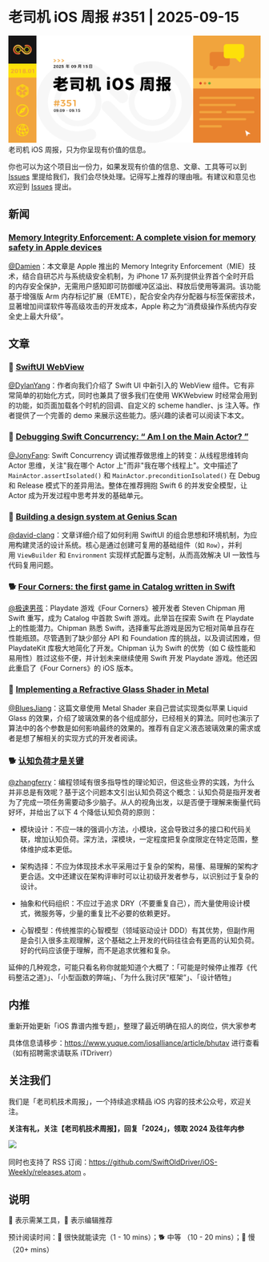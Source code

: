 # 老司机 iOS 周报 #351 | 2025-09-15

![ios-weekly](https://github.com/SwiftOldDriver/iOS-Weekly/blob/master/assets/weekly-header/351.jpg?raw=true)
老司机 iOS 周报，只为你呈现有价值的信息。

你也可以为这个项目出一份力，如果发现有价值的信息、文章、工具等可以到 [Issues](https://github.com/SwiftOldDriver/iOS-Weekly/issues) 里提给我们，我们会尽快处理。记得写上推荐的理由哦。有建议和意见也欢迎到 [Issues](https://github.com/SwiftOldDriver/iOS-Weekly/issues) 提出。

## 新闻

### [Memory Integrity Enforcement: A complete vision for memory safety in Apple devices](https://security.apple.com/blog/memory-integrity-enforcement/)

[@Damien](https://github.com/ZengyiMa)：本文章是 Apple 推出的 Memory Integrity Enforcement（MIE）技术，结合自研芯片与系统级安全机制，为 iPhone 17 系列提供业界首个全时开启的内存安全保护，无需用户感知即可防御缓冲区溢出、释放后使用等漏洞。该功能基于增强版 Arm 内存标记扩展（EMTE），配合安全内存分配器与标签保密技术，显著增加间谍软件等高级攻击的开发成本，Apple 称之为“消费级操作系统内存安全史上最大升级”。

## 文章

### 🐎 [SwiftUI WebView](https://troz.net/post/2025/swiftui-webview/)

[@DylanYang](https://github.com/Dylan19Yang)：作者向我们介绍了 Swift UI 中新引入的 WebView 组件。它有非常简单的初始化方式，同时也兼具了很多我们在使用 WKWebview 时经常会用到的功能，如页面加载各个时机的回调、自定义的 scheme handler、js 注入等。作者提供了一个完善的 demo 来展示这些能力。感兴趣的读者可以阅读下本文。

### 🐎 [Debugging Swift Concurrency: “ Am I on the Main Actor? ”](https://www.swiftyplace.com/blog/debugging-swift-concurrency)

[@JonyFang](https://github.com/JonyFang): Swift Concurrency 调试推荐做思维上的转变：从线程思维转向 Actor 思维，关注"我在哪个 Actor 上"而非"我在哪个线程上"。文中描述了 `MainActor.assertIsolated()` 和 `MainActor.preconditionIsolated()` 在 Debug 和 Release 模式下的差异用法。整体在推荐拥抱 Swift 6 的并发安全模型，让 Actor 成为开发过程中思考并发的基础单元。

### 🐎 [Building a design system at Genius Scan](https://www.swiftbysundell.com/articles/building-a-design-system-at-genius-scan/)

[@david-clang](https://github.com/david-clang)：文章详细介绍了如何利用 SwiftUI 的组合思想和环境机制，为应用构建灵活的设计系统。核心是通过创建可复用的基础组件（如 `Row`），并利用 `ViewBuilder` 和 `Environment` 实现样式配置与定制，从而高效解决 UI 一致性与代码复用问题。

### 🐕 [Four Corners: the first game in Catalog written in Swift](https://news.play.date/news/four-corners-swift/)

[@极速男孩](https://github.com/ztlyyznf001)：Playdate 游戏《Four Corners》被开发者 Steven Chipman 用 Swift 重写，成为 Catalog 中首款 Swift 游戏。此举旨在探索 Swift 在 Playdate 上的性能潜力。Chipman 熟悉 Swift，选择重写此游戏是因为它相对简单且存在性能瓶颈。尽管遇到了缺少部分 API 和 Foundation 库的挑战，以及调试困难，但 PlaydateKit 库极大地简化了开发。Chipman 认为 Swift 的优势（如 C 级性能和易用性）胜过这些不便，并计划未来继续使用 Swift 开发 Playdate 游戏。他还因此重启了《Four Corners》的 iOS 版本。

### 🐎 [Implementing a Refractive Glass Shader in Metal](https://medium.com/@victorbaro/implementing-a-refractive-glass-shader-in-metal-3f97974fbc24)

[@BluesJiang](https://github.com/BluesJiang)：这篇文章使用 Metal Shader 来自己尝试实现类似苹果 Liquid Glass 的效果，介绍了玻璃效果的各个组成部分，已经相关的算法。同时也演示了算法中的各个参数是如何影响最终的效果的。推荐有自定义液态玻璃效果的需求或者是想了解相关的实现方式的开发者阅读。

### 🐕 [认知负荷才是关键](https://github.com/zakirullin/cognitive-load/blob/main/README.zh-cn.md)

[@zhangferry](zhangferry.com)：编程领域有很多指导性的理论知识，但这些业界的实践，为什么并非总是有效呢？基于这个问题本文引出认知负荷这个概念：认知负荷是指开发者为了完成一项任务需要动多少脑子。从人的视角出发，以是否便于理解来衡量代码好坏，并给出了以下 4 个降低认知负荷的原则：

* 模块设计：不应一味的强调小方法，小模块，这会导致过多的接口和代码关联，增加认知负荷。深方法，深模块，一定程度把复杂度限定在特定范围，整体维护成本更低。

* 架构选择：不应为体现技术水平采用过于复杂的架构，易懂、易理解的架构才更合适。文中还建议在架构评审时可以让初级开发者参与，以识别过于复杂的设计。

* 抽象和代码组织：不应过于追求 DRY（不要重复自己），而大量使用设计模式，微服务等，少量的重复比不必要的依赖更好。

* 心智模型：传统推崇的心智模型（领域驱动设计 DDD）有其优势，但副作用是会引入很多主观理解，这个基础之上开发的代码往往会有更高的认知负荷。好的代码应该便于理解，而不是追求优雅和复杂。

延伸的几种观念，可能只看名称你就能知道个大概了：「可能是时候停止推荐《代码整洁之道》」、「小型函数的弊端」、「为什么我讨厌“框架”」、「设计牺牲」

## 内推

重新开始更新「iOS 靠谱内推专题」，整理了最近明确在招人的岗位，供大家参考

具体信息请移步：https://www.yuque.com/iosalliance/article/bhutav 进行查看（如有招聘需求请联系 iTDriverr）

## 关注我们

我们是「老司机技术周报」，一个持续追求精品 iOS 内容的技术公众号，欢迎关注。

**关注有礼，关注【老司机技术周报】，回复「2024」，领取 2024 及往年内参**

![](https://github.com/SwiftOldDriver/iOS-Weekly/blob/master/assets/qrcode_for_wechat.jpg?raw=true)

同时也支持了 RSS 订阅：https://github.com/SwiftOldDriver/iOS-Weekly/releases.atom 。

## 说明

🚧 表示需某工具，🌟 表示编辑推荐

预计阅读时间：🐎 很快就能读完（1 - 10 mins）；🐕 中等 （10 - 20 mins）；🐢 慢（20+ mins）
